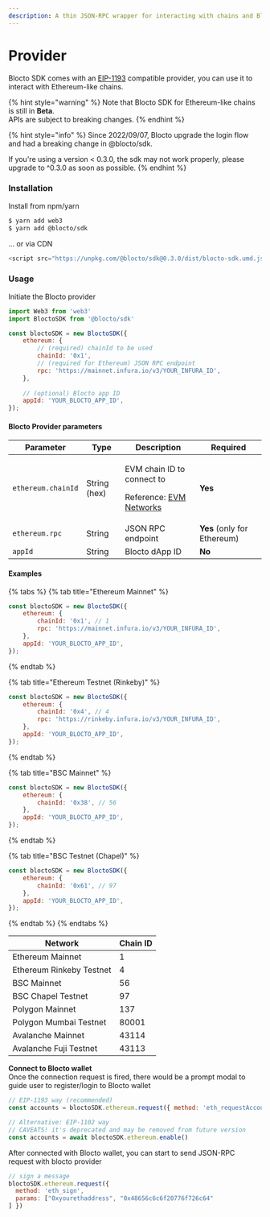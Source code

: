 ```yaml
---
description: A thin JSON-RPC wrapper for interacting with chains and Blocto wallet.
---
```


# Provider

Blocto SDK comes with an [EIP-1193](https://github.com/ethereum/EIPs/blob/master/EIPS/eip-1193.md) compatible provider, you can use it to interact with Ethereum-like chains.

{% hint style="warning" %}
Note that Blocto SDK for Ethereum-like chains is still in **Beta**.\
APIs are subject to breaking changes.
{% endhint %}

{% hint style="info" %}
Since 2022/09/07, Blocto upgrade the login flow and had a breaking change in @blocto/sdk.&#x20;

If you're using a version < 0.3.0, the sdk may not work properly, please upgrade to ^0.3.0 as soon as possible.
{% endhint %}

### Installation

Install from npm/yarn

```bash
$ yarn add web3
$ yarn add @blocto/sdk
```

... or via CDN

```javascript
<script src="https://unpkg.com/@blocto/sdk@0.3.0/dist/blocto-sdk.umd.js" crossorigin="anonymous" referrerpolicy="no-referrer"></script>
```

### **Usage**

Initiate the Blocto provider&#x20;

```javascript
import Web3 from 'web3'
import BloctoSDK from '@blocto/sdk'

const bloctoSDK = new BloctoSDK({
    ethereum: {
        // (required) chainId to be used
        chainId: '0x1', 
        // (required for Ethereum) JSON RPC endpoint
        rpc: 'https://mainnet.infura.io/v3/YOUR_INFURA_ID',
    },
    
    // (optional) Blocto app ID
    appId: 'YOUR_BLOCTO_APP_ID',
});
```

#### Blocto Provider parameters

| Parameter          | Type         | Description                                                                                            | Required                    |
| ------------------ | ------------ | ------------------------------------------------------------------------------------------------------ | --------------------------- |
| `ethereum.chainId` | String (hex) | <p>EVM chain ID to connect to</p><p>Reference: <a href="https://chainid.network/">EVM Networks</a></p> | **Yes**                     |
| `ethereum.rpc`     | String       | JSON RPC endpoint                                                                                      | **Yes** (only for Ethereum) |
| `appId`            | String       | Blocto dApp ID                                                                                         | **No**                      |

#### Examples

{% tabs %}
{% tab title="Ethereum Mainnet" %}
```javascript
const bloctoSDK = new BloctoSDK({
    ethereum: {
        chainId: '0x1', // 1
        rpc: 'https://mainnet.infura.io/v3/YOUR_INFURA_ID',
    },
    appId: 'YOUR_BLOCTO_APP_ID',
});
```
{% endtab %}

{% tab title="Ethereum Testnet (Rinkeby)" %}
```javascript
const bloctoSDK = new BloctoSDK({
    ethereum: {
        chainId: '0x4', // 4
        rpc: 'https://rinkeby.infura.io/v3/YOUR_INFURA_ID',
    },
    appId: 'YOUR_BLOCTO_APP_ID',
});
```
{% endtab %}

{% tab title="BSC Mainnet" %}
```javascript
const bloctoSDK = new BloctoSDK({
    ethereum: {
        chainId: '0x38', // 56
    },
    appId: 'YOUR_BLOCTO_APP_ID',
});
```
{% endtab %}

{% tab title="BSC Testnet (Chapel)" %}
```javascript
const bloctoSDK = new BloctoSDK({
    ethereum: {
        chainId: '0x61', // 97
    },
    appId: 'YOUR_BLOCTO_APP_ID',
});
```
{% endtab %}
{% endtabs %}

| Network                  | Chain ID |
| ------------------------ | -------- |
| Ethereum Mainnet         | 1        |
| Ethereum Rinkeby Testnet | 4        |
| BSC Mainnet              | 56       |
| BSC Chapel Testnet       | 97       |
| Polygon Mainnet          | 137      |
| Polygon Mumbai Testnet   | 80001    |
| Avalanche Mainnet        | 43114    |
| Avalanche Fuji Testnet   | 43113    |

**Connect to Blocto wallet**\
Once the connection request is fired, there would be a prompt modal to guide user to register/login to Blocto wallet

```javascript
// EIP-1193 way (recommended)
const accounts = bloctoSDK.ethereum.request({ method: 'eth_requestAccounts' })

// Alternative: EIP-1102 way
// CAVEATS! it's deprecated and may be removed from future version
const accounts = await bloctoSDK.ethereum.enable()
```

After connected with Blocto wallet, you can start to send JSON-RPC request with blocto provider

```javascript
// sign a message
bloctoSDK.ethereum.request({
  method: 'eth_sign', 
  params: ["0xyourethaddress", "0x48656c6c6f20776f726c64"
] })
```

